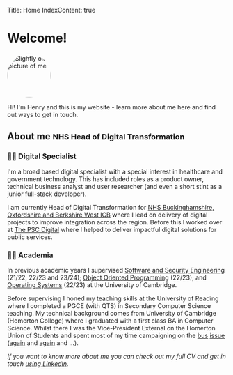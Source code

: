 Title: Home
IndexContent: true

# Welcome!
<img src="images/photo.jpg" height="100" width="100" alt="Slightly old picture of me" style="border-radius:50%"></img>

Hi! I'm Henry and this is my website - learn more about me here and find out ways to get in touch.

## About me <small>NHS Head of Digital Transformation</small>

### 👨‍💻 Digital Specialist
I'm a broad based digital specialist with a special interest in healthcare and government technology. This has included roles as a product owner, technical business analyst and user researcher (and even a short stint as a junior full-stack developer).

I am currently Head of Digital Transformation for [NHS Buckinghamshire, Oxfordshire and Berkshire West ICB](https://www.bucksoxonberksw.icb.nhs.uk/) where I lead on delivery of digital projects to improve integration across the region. Before this I worked over at [The PSC Digital](https://thepsc.co.uk/digital) where I helped to deliver impactful digital solutions for public services.

### 👨‍🏫 Academia
In previous academic years I supervised [Software and Security Engineering](https://www.cl.cam.ac.uk/teaching/2223/SWSecEng/) (21/22, 22/23 and 23/24); [Object Oriented Programming](https://www.cl.cam.ac.uk/teaching/2223/OOProg/) (22/23); and [Operating Systems](https://www.cl.cam.ac.uk/teaching/2223/OpSystems/) (22/23) at the University of Cambridge.

Before supervising I honed my teaching skills at the University of Reading where I completed a PGCE (with QTS) in Secondary Computer Science teaching. My technical background comes from University of Cambridge (Homerton College) where I graduated with a first class BA in Computer Science. Whilst there I was the Vice-President External on the Homerton Union of Students and spent most of my time campaigning on the [bus](https://www.varsity.co.uk/news/19253) [issue](https://thetab.com/uk/cambridge/2020/05/19/girton-is-finally-on-the-map-but-homerton-and-wolfson-still-arent-problems-with-the-new-u-bus-plans-137652) ([again](https://thetab.com/uk/cambridge/2020/01/14/university-bus-service-currently-failing-disabled-students-at-girton-and-homerton-129885) and [again](https://www.varsity.co.uk/news/18903) and ...).

*If you want to know more about me you can check out my full CV and get in touch [using LinkedIn](https://www.linkedin.com/in/henry-d-wright/).*
